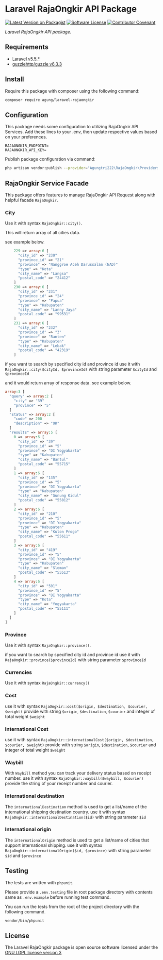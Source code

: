 # Laravel RajaOngkir API Package

[![Latest Version on Packagist][ico-version]][link-packagist]
[![Software License][ico-license]](LICENSE.md)
[![Contributor Covenant][ico-code-of-conduct]](CODE_OF_CONDUCT.md)

_Laravel RajaOngkir API package._

## Requirements

- [Laravel v5.5.\*](https://laravel.com)
- [guzzlehttp/guzzle v6.3.3](http://docs.guzzlephp.org/)

## Install

Require this package with composer using the following command:

```bash
composer require agung/laravel-rajaongkir
```

## Configuration

This package needs some configuration to utilizing RajaOngkir API Services. Add these lines to your .env, then update respective values
based on your preferences.

```dotenv
RAJAONGKIR_ENDPOINT=
RAJAONGKIR_API_KEY=
```

Publish package configuration via command:

```bash
php artisan vendor:publish --provider="Agungtri222\RajaOngkir\Providers\RajaOngkirServiceProvider" --tag=config
```

## RajaOngkir Service Facade

This package offers features to manage RajaOngkir API Request
along with helpful facade `RajaOngkir`.

### City

Use it with syntax `RajaOngkir::city()`.

This will return array of all cities data.

see example below.

```php
    229 => array:6 [
      "city_id" => "230"
      "province_id" => "21"
      "province" => "Nanggroe Aceh Darussalam (NAD)"
      "type" => "Kota"
      "city_name" => "Langsa"
      "postal_code" => "24412"
    ]
    230 => array:6 [
      "city_id" => "231"
      "province_id" => "24"
      "province" => "Papua"
      "type" => "Kabupaten"
      "city_name" => "Lanny Jaya"
      "postal_code" => "99531"
    ]
    231 => array:6 [
      "city_id" => "232"
      "province_id" => "3"
      "province" => "Banten"
      "type" => "Kabupaten"
      "city_name" => "Lebak"
      "postal_code" => "42319"
    ]
```

if you want to search by specified city id and province id use it with `RajaOngkir::city($cityId, $provinceId)` with string parameter `$cityId` and `$provinceId`

and it would return array of response data. see example below.

```php
array:3 [
  "query" => array:2 [
    "city" => "39"
    "province" => "5"
  ]
  "status" => array:2 [
    "code" => 200
    "description" => "OK"
  ]
  "results" => array:5 [
    0 => array:6 [
      "city_id" => "39"
      "province_id" => "5"
      "province" => "DI Yogyakarta"
      "type" => "Kabupaten"
      "city_name" => "Bantul"
      "postal_code" => "55715"
    ]
    1 => array:6 [
      "city_id" => "135"
      "province_id" => "5"
      "province" => "DI Yogyakarta"
      "type" => "Kabupaten"
      "city_name" => "Gunung Kidul"
      "postal_code" => "55812"
    ]
    2 => array:6 [
      "city_id" => "210"
      "province_id" => "5"
      "province" => "DI Yogyakarta"
      "type" => "Kabupaten"
      "city_name" => "Kulon Progo"
      "postal_code" => "55611"
    ]
    3 => array:6 [
      "city_id" => "419"
      "province_id" => "5"
      "province" => "DI Yogyakarta"
      "type" => "Kabupaten"
      "city_name" => "Sleman"
      "postal_code" => "55513"
    ]
    4 => array:6 [
      "city_id" => "501"
      "province_id" => "5"
      "province" => "DI Yogyakarta"
      "type" => "Kota"
      "city_name" => "Yogyakarta"
      "postal_code" => "55111"
    ]
  ]
]
```

### Province

Use it with syntax `RajaOngkir::province()`.

if you want to search by specified city id and province id use it with `RajaOngkir::province($provinceId)` with string parameter `$provinceId`

### Currencies

Use it with syntax `RajaOngkir::currency()`

### Cost

use it with syntax `RajaOngkir::cost($origin, $destination, $courier, $weight)` provide with string `$origin`, `$destination`, `$courier` and integer of total weight `$weight`

### International Cost

use it with syntax `RajaOngkir::internationalCost($origin, $destination, $courier, $weight)` provide with string `$origin`, `$destination`, `$courier` and integer of total weight `$weight`

### Waybill

With `Waybill` method you can track your delivery status based on receipt number.
use it with syntax `RajaOngkir::waybill($waybill, $courier)` provide the string of your receipt number and courier.

### International destination

The `internationalDestination` method is used to get a list/name of the international shipping destination country.
use it with syntax `RajaOngkir::internationalDestination($id)` with string parameter `$id`

### International origin

The `internationalOrigin` method is used to get a list/name of cities that support international shipping.
use it with syntax `RajaOngkir::internationalOrigin($id, $province)` with string parameter `$id` and `$province`

## Testing

The tests are written with `phpunit`.

Please provide a `.env.testing` file in root package directory with contents
same as `.env.example` before running test command.

You can run the tests from the root of the project directory with the following command.

```bash
vendor/bin/phpunit
```

## License

The Laravel RajaOngkir package is open source software licensed under the
[GNU LGPL license version 3](https://opensource.org/licenses/LGPL-3.0)

[ico-version]: https://img.shields.io/packagist/v/agungtri222/laravel-rajaongkir.svg?style=flat-square
[ico-license]: https://img.shields.io/packagist/l/agungtri222/laravel-rajaongkir.svg?style=flat-square
[ico-code-of-conduct]: https://img.shields.io/badge/Contributor%20Covenant-v1.4%20adopted-ff69b4.svg
[link-packagist]: https://packagist.org/packages/agungtri222/laravel-rajaongkir
